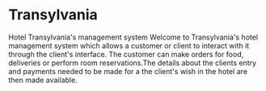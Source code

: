 # Transylvania
 Hotel Transylvania's management system
 Welcome to Transylvania's hotel management system which allows a customer or client to interact with it through the client's interface.
 The customer can make orders for food, deliveries or perform room reservations.The details about the clients entry and payments needed to be made for a the client's wish in the hotel are then made available.

